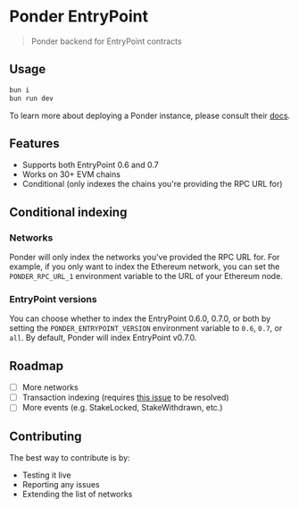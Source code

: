 # Ponder EntryPoint

> Ponder backend for EntryPoint contracts

## Usage

```sh
bun i
bun run dev
```

To learn more about deploying a Ponder instance, please consult their [docs](https://ponder.sh/docs/production/deploy).

## Features

- Supports both EntryPoint 0.6 and 0.7
- Works on 30+ EVM chains
- Conditional (only indexes the chains you're providing the RPC URL for)

## Conditional indexing

### Networks

Ponder will only index the networks you've provided the RPC URL for. For example, if you only want to index the Ethereum network, you can set the `PONDER_RPC_URL_1` environment variable to the URL of your Ethereum node.

### EntryPoint versions

You can choose whether to index the EntryPoint 0.6.0, 0.7.0, or both by setting the `PONDER_ENTRYPOINT_VERSION` environment variable to `0.6`, `0.7`, or `all`. By default, Ponder will index EntryPoint v0.7.0.

## Roadmap

- [ ] More networks
- [ ] Transaction indexing (requires [this issue](https://github.com/ponder-sh/ponder/issues/113) to be resolved)
- [ ] More events (e.g. StakeLocked, StakeWithdrawn, etc.)

## Contributing

The best way to contribute is by:

- Testing it live
- Reporting any issues
- Extending the list of networks
